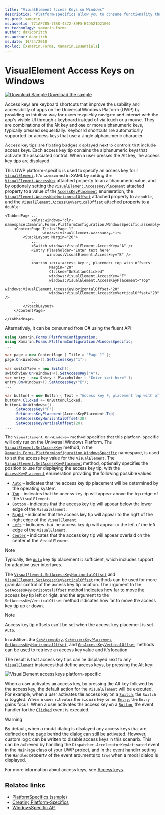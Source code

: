 ```yaml
---
title: "VisualElement Access Keys on Windows"
description: "Platform-specifics allow you to consume functionality that's only available on a specific platform, without implementing custom renderers or effects. This article explains how to consume the Windows platform-specific that specifies an access key for a VisualElement."
ms.prod: xamarin
ms.assetid: 771AF785-76B8-4372-89F5-E4D521D21E0C
ms.technology: xamarin-forms
author: davidbritch
ms.author: dabritch
ms.date: 10/24/2018
no-loc: [Xamarin.Forms, Xamarin.Essentials]
---
```


# VisualElement Access Keys on Windows

[![Download Sample](~/media/shared/download.png) Download the sample](/samples/xamarin/xamarin-forms-samples/userinterface-platformspecifics)

Access keys are keyboard shortcuts that improve the usability and accessibility of apps on the Universal Windows Platform (UWP) by providing an intuitive way for users to quickly navigate and interact with the app's visible UI through a keyboard instead of via touch or a mouse. They are combinations of the Alt key and one or more alphanumeric keys, typically pressed sequentially. Keyboard shortcuts are automatically supported for access keys that use a single alphanumeric character.

Access key tips are floating badges displayed next to controls that include access keys. Each access key tip contains the alphanumeric keys that activate the associated control. When a user presses the Alt key, the access key tips are displayed.

This UWP platform-specific is used to specify an access key for a [`VisualElement`](xref:Xamarin.Forms.VisualElement). It's consumed in XAML by setting the [`VisualElement.AccessKey`](xref:Xamarin.Forms.PlatformConfiguration.WindowsSpecific.VisualElement.AccessKeyProperty) attached property to an alphanumeric value, and by optionally setting the [`VisualElement.AccessKeyPlacement`](xref:Xamarin.Forms.PlatformConfiguration.WindowsSpecific.VisualElement.AccessKeyPlacementProperty) attached property to a value of the [`AccessKeyPlacement`](xref:Xamarin.Forms.AccessKeyPlacement) enumeration, the [`VisualElement.AccessKeyHorizontalOffset`](xref:Xamarin.Forms.PlatformConfiguration.WindowsSpecific.VisualElement.AccessKeyHorizontalOffsetProperty) attached property to a `double`, and the [`VisualElement.AccessKeyVerticalOffset`](xref:Xamarin.Forms.PlatformConfiguration.WindowsSpecific.VisualElement.AccessKeyVerticalOffsetProperty) attached property to a `double`:

```xaml
<TabbedPage ...
            xmlns:windows="clr-namespace:Xamarin.Forms.PlatformConfiguration.WindowsSpecific;assembly=Xamarin.Forms.Core">
    <ContentPage Title="Page 1"
                 windows:VisualElement.AccessKey="1">
        <StackLayout Margin="20">
            ...
            <Switch windows:VisualElement.AccessKey="A" />
            <Entry Placeholder="Enter text here"
                   windows:VisualElement.AccessKey="B" />
            ...
            <Button Text="Access key F, placement top with offsets"
                    Margin="20"
                    Clicked="OnButtonClicked"
                    windows:VisualElement.AccessKey="F"
                    windows:VisualElement.AccessKeyPlacement="Top"
                    windows:VisualElement.AccessKeyHorizontalOffset="20"
                    windows:VisualElement.AccessKeyVerticalOffset="20" />
            ...
        </StackLayout>
    </ContentPage>
    ...
</TabbedPage>
```

Alternatively, it can be consumed from C# using the fluent API:

```csharp
using Xamarin.Forms.PlatformConfiguration;
using Xamarin.Forms.PlatformConfiguration.WindowsSpecific;
...

var page = new ContentPage { Title = "Page 1" };
page.On<Windows>().SetAccessKey("1");

var switchView = new Switch();
switchView.On<Windows>().SetAccessKey("A");
var entry = new Entry { Placeholder = "Enter text here" };
entry.On<Windows>().SetAccessKey("B");
...

var button4 = new Button { Text = "Access key F, placement top with offsets", Margin = new Thickness(20) };
button4.Clicked += OnButtonClicked;
button4.On<Windows>()
    .SetAccessKey("F")
    .SetAccessKeyPlacement(AccessKeyPlacement.Top)
    .SetAccessKeyHorizontalOffset(20)
    .SetAccessKeyVerticalOffset(20);
...
```

The `VisualElement.On<Windows>` method specifies that this platform-specific will only run on the Universal Windows Platform. The [`VisualElement.SetAccessKey`](xref:Xamarin.Forms.PlatformConfiguration.WindowsSpecific.VisualElement.SetAccessKey(Xamarin.Forms.IPlatformElementConfiguration{Xamarin.Forms.PlatformConfiguration.Windows,Xamarin.Forms.VisualElement},System.String)) method, in the [`Xamarin.Forms.PlatformConfiguration.WindowsSpecific`](xref:Xamarin.Forms.PlatformConfiguration.WindowsSpecific) namespace, is used to set the access key value for the `VisualElement`. The [`VisualElement.SetAccessKeyPlacement`](xref:Xamarin.Forms.PlatformConfiguration.WindowsSpecific.VisualElement.SetAccessKeyPlacement(Xamarin.Forms.IPlatformElementConfiguration{Xamarin.Forms.PlatformConfiguration.Windows,Xamarin.Forms.VisualElement},Xamarin.Forms.AccessKeyPlacement)) method, optionally specifies the position to use for displaying the access key tip, with the [`AccessKeyPlacement`](xref:Xamarin.Forms.AccessKeyPlacement) enumeration providing the following possible values:

- [`Auto`](xref:Xamarin.Forms.AccessKeyPlacement.Auto) – indicates that the access key tip placement will be determined by the operating system.
- [`Top`](xref:Xamarin.Forms.AccessKeyPlacement.Top) – indicates that the access key tip will appear above the top edge of the `VisualElement`.
- [`Bottom`](xref:Xamarin.Forms.AccessKeyPlacement.Bottom) – indicates that the access key tip will appear below the lower edge of the `VisualElement`.
- [`Right`](xref:Xamarin.Forms.AccessKeyPlacement.Right) – indicates that the access key tip will appear to the right of the right edge of the `VisualElement`.
- [`Left`](xref:Xamarin.Forms.AccessKeyPlacement.Left) – indicates that the access key tip will appear to the left of the left edge of the `VisualElement`.
- [`Center`](xref:Xamarin.Forms.AccessKeyPlacement.Center) – indicates that the access key tip will appear overlaid on the center of the `VisualElement`.

> [!NOTE]
> Typically, the [`Auto`](xref:Xamarin.Forms.AccessKeyPlacement.Auto) key tip placement is sufficient, which includes support for adaptive user interfaces.

The [`VisualElement.SetAccessKeyHorizontalOffset`](xref:Xamarin.Forms.PlatformConfiguration.WindowsSpecific.VisualElement.SetAccessKeyHorizontalOffset(Xamarin.Forms.IPlatformElementConfiguration{Xamarin.Forms.PlatformConfiguration.Windows,Xamarin.Forms.VisualElement},System.Double)) and [`VisualElement.SetAccessKeyVerticalOffset`](xref:Xamarin.Forms.PlatformConfiguration.WindowsSpecific.VisualElement.SetAccessKeyVerticalOffset(Xamarin.Forms.IPlatformElementConfiguration{Xamarin.Forms.PlatformConfiguration.Windows,Xamarin.Forms.VisualElement},System.Double)) methods can be used for more granular control of the access key tip location. The argument to the `SetAccessKeyHorizontalOffset` method indicates how far to move the access key tip left or right, and the argument to the `SetAccessKeyVerticalOffset` method indicates how far to move the access key tip up or down.

>[!NOTE]
> Access key tip offsets can't be set when the access key placement is set `Auto`.

In addition, the [`GetAccessKey`](xref:Xamarin.Forms.PlatformConfiguration.WindowsSpecific.VisualElement.GetAccessKey(Xamarin.Forms.IPlatformElementConfiguration{Xamarin.Forms.PlatformConfiguration.Windows,Xamarin.Forms.VisualElement})), [`GetAccessKeyPlacement`](xref:Xamarin.Forms.PlatformConfiguration.WindowsSpecific.VisualElement.GetAccessKeyPlacement(Xamarin.Forms.IPlatformElementConfiguration{Xamarin.Forms.PlatformConfiguration.Windows,Xamarin.Forms.VisualElement})), [`GetAccessKeyHorizontalOffset`](xref:Xamarin.Forms.PlatformConfiguration.WindowsSpecific.VisualElement.GetAccessKeyHorizontalOffset(Xamarin.Forms.IPlatformElementConfiguration{Xamarin.Forms.PlatformConfiguration.Windows,Xamarin.Forms.VisualElement})), and [`GetAccessKeyVerticalOffset`](xref:Xamarin.Forms.PlatformConfiguration.WindowsSpecific.VisualElement.GetAccessKeyVerticalOffset(Xamarin.Forms.IPlatformElementConfiguration{Xamarin.Forms.PlatformConfiguration.Windows,Xamarin.Forms.VisualElement})) methods can be used to retrieve an access key value and it's location.

The result is that access key tips can be displayed next to any [`VisualElement`](xref:Xamarin.Forms.VisualElement) instances that define access keys, by pressing the Alt key:

![VisualElement access keys platform-specific](visualelement-access-keys-images/visualelement-accesskeys.png "VisualElement access keys platform-specific")

When a user activates an access key, by pressing the Alt key followed by the access key, the default action for the `VisualElement` will be executed. For example, when a user activates the access key on a [`Switch`](xref:Xamarin.Forms.Switch), the `Switch` is toggled. When a user activates the access key on an [`Entry`](xref:Xamarin.Forms.Entry), the `Entry` gains focus. When a user activates the access key on a [`Button`](xref:Xamarin.Forms.Button), the event handler for the [`Clicked`](xref:Xamarin.Forms.Button.Clicked) event is executed.

> [!WARNING]
> By default, when a modal dialog is displayed any access keys that are defined on the page behind the dialog can still be activated. However, custom logic can be written to disable access keys in this scenario. This can be achieved by handling the `Dispatcher.AcceleratorKeyActivated` event in the `MainPage` class of your UWP project, and in the event handler setting the `Handled` property of the event arguments to `true` when a modal dialog is displayed.

For more information about access keys, see [Access keys](/windows/uwp/design/input/access-keys).

## Related links

- [PlatformSpecifics (sample)](/samples/xamarin/xamarin-forms-samples/userinterface-platformspecifics)
- [Creating Platform-Specifics](~/xamarin-forms/platform/platform-specifics/index.md#creating-platform-specifics)
- [WindowsSpecific API](xref:Xamarin.Forms.PlatformConfiguration.WindowsSpecific)
